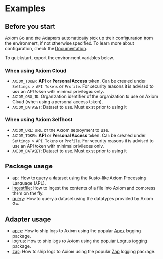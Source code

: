 # Examples

## Before you start

Axiom Go and the Adapters automatically pick up their configuration from the
environment, if not otherwise specified. To learn more about configuration,
check the [Documentation](https://pkg.go.dev/github.com/axiomhq/axiom-go).

To quickstart, export the environment variables below.

### When using Axiom Cloud

* `AXIOM_TOKEN`: **API** or **Personal Access** token. Can be created under
  `Settings > API Tokens` or `Profile`. For security reasons it is advised to
  use an API token with minimal privileges only.
* `AXIOM_ORG_ID`: Organization identifier of the organization to use on Axiom
   Cloud (when using a personal access token).
* `AXIOM_DATASET`: Dataset to use. Must exist prior to using it.

### When using Axiom Selfhost

* `AXIOM_URL`: URL of the Axiom deployment to use.
* `AXIOM_TOKEN`: **API** or **Personal Access** token. Can be created under
  `Settings > API Tokens` or `Profile`. For security reasons it is advised to
  use an API token with minimal privileges only.
* `AXIOM_DATASET`: Dataset to use. Must exist prior to using it.

## Package usage

* [apl](apl/main.go): How to query a dataset using the Kusto-like Axiom
  Processing Language (APL).
* [ingestfile](ingestfile/main.go): How to ingest the contents of a file into
  Axiom and compress them on the fly.
* [query](query/main.go): How to query a dataset using the datatypes provided by
  Axiom Go.

## Adapter usage

* [apex](apex/main.go): How to ship logs to Axiom using the popular
  [Apex](https://github.com/apex/log) logging package.
* [logrus](logrus/main.go): How to ship logs to Axiom using the popular
  [Logrus](https://github.com/sirupsen/logrus) logging package.
* [zap](zap/main.go): How to ship logs to Axiom using the popular
  [Zap](https://github.com/uber-go/zap) logging package.
